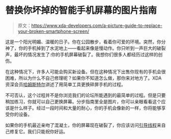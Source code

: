 # 替换你坏掉的智能手机屏幕的图片指南

> 原文：<https://www.xda-developers.com/a-picture-guide-to-replace-your-broken-smartphone-screen/>

这是一个阳光明媚、温暖的日子。你在公园散步，看着你可爱的环境。突然，你分神了，你的手机掉到了水泥地上——看起来像是慢动作。你只听到一声巨大的破裂声，最坏的情况发生了:你的手机屏幕破裂了。我想你们很多人都经历过这样的创伤。

在这种情况下，许多人可能会购买新设备。但在这种情况下出售你现有的手机会很困难，所以为什么不自己修理呢？如果你不知道怎么做，那你来对地方了。XDA 资深会员[哈姆斯特尔](http://forum.xda-developers.com/member.php?u=3808696)讲述了用简单工具更换碎屏手机的过程。

不可否认，这个过程并不是你浏览我们的论坛所能遇到的最简单的过程。但是只要稍加练习，你就可以自己更换屏幕。分步指南里全是图片，你可以亲眼看看这个应该是什么样子。经过一段时间和大量的耐心，你的手机会像新的一样，你将能够享受你的设备。

如果你的手机最近亲吻了混凝土，你的屏幕现在破裂了，你应该访问[引导线程](http://forum.xda-developers.com/showthread.php?t=2694976)来自己修复它。我们只能祝你好运。